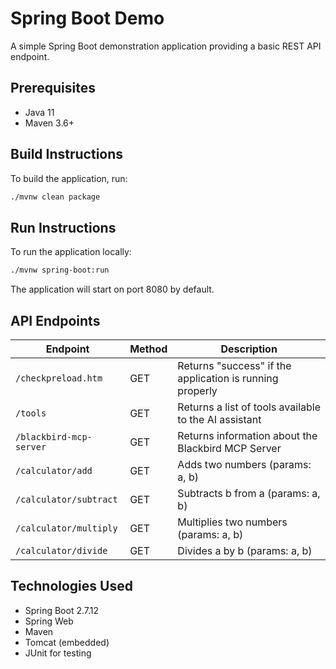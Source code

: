 # Spring Boot Demo

A simple Spring Boot demonstration application providing a basic REST API endpoint.

## Prerequisites

* Java 11
* Maven 3.6+

## Build Instructions

To build the application, run:

```bash
./mvnw clean package
```

## Run Instructions

To run the application locally:

```bash
./mvnw spring-boot:run
```

The application will start on port 8080 by default.

## API Endpoints

| Endpoint | Method | Description |
|----------|--------|-------------|
| `/checkpreload.htm` | GET | Returns "success" if the application is running properly |
| `/tools` | GET | Returns a list of tools available to the AI assistant |
| `/blackbird-mcp-server` | GET | Returns information about the Blackbird MCP Server |
| `/calculator/add` | GET | Adds two numbers (params: a, b) |
| `/calculator/subtract` | GET | Subtracts b from a (params: a, b) |
| `/calculator/multiply` | GET | Multiplies two numbers (params: a, b) |
| `/calculator/divide` | GET | Divides a by b (params: a, b) |

## Technologies Used

* Spring Boot 2.7.12
* Spring Web
* Maven
* Tomcat (embedded)
* JUnit for testing